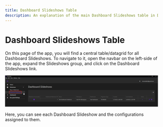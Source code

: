 ```yaml
---
title: Dashboard Slideshows Table
description: An explanation of the main Dashboard Slideshows table in Displagent.
---
```


# Dashboard Slideshows Table

On this page of the app, you will find a central table/datagrid for all Dashboard Slideshows. To navigate to it, open the navbar on the left-side of the app, expand the Slideshows group, and click on the Dashboard Slideshows link.

<p align="center">
  <img src="./dashboard-slideshows-page.png" />
</p>

Here, you can see each Dashboard Slideshow and the configurations assigned to them.